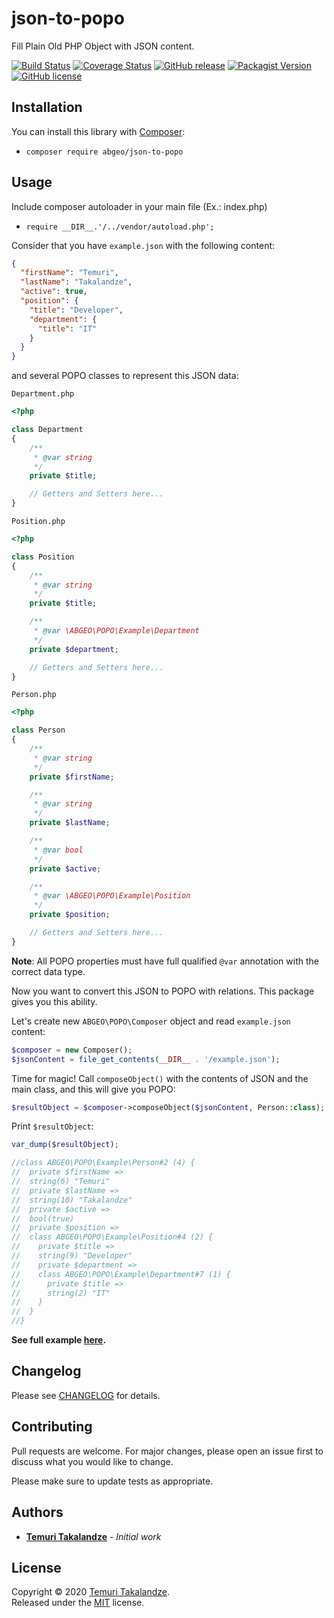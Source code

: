 # json-to-popo

Fill Plain Old PHP Object with JSON content.

[![Build Status](https://travis-ci.com/ABGEO/json-to-popo.svg?branch=1.x)](https://travis-ci.com/ABGEO/json-to-popo?branch=1.x)
[![Coverage Status](https://coveralls.io/repos/github/ABGEO/json-to-popo/badge.svg?branch=1.x)](https://coveralls.io/github/ABGEO/json-to-popo?branch=1.x)
[![GitHub release](https://img.shields.io/github/release/ABGEO/json-to-popo.svg)](https://github.com/ABGEO/json-to-popo/releases)
[![Packagist Version](https://img.shields.io/packagist/v/abgeo/json-to-popo.svg)](https://packagist.org/packages/abgeo/json-to-popo)
[![GitHub license](https://img.shields.io/github/license/ABGEO/json-to-popo.svg)](https://github.com/ABGEO/json-to-popo/blob/master/LICENSE)

## Installation

You can install this library with [Composer](https://getcomposer.org/):

- `composer require abgeo/json-to-popo`

## Usage

Include composer autoloader in your main file (Ex.: index.php)

- `require __DIR__.'/../vendor/autoload.php';`

Consider that you have `example.json` with the following content:

```json
{
  "firstName": "Temuri",
  "lastName": "Takalandze",
  "active": true,
  "position": {
    "title": "Developer",
    "department": {
      "title": "IT"
    }
  }
}
```

and several POPO classes to represent this JSON data:

`Department.php`

```php
<?php

class Department
{
    /**
     * @var string
     */
    private $title;

    // Getters and Setters here...
}
```

`Position.php`

```php
<?php

class Position
{
    /**
     * @var string
     */
    private $title;

    /**
     * @var \ABGEO\POPO\Example\Department
     */
    private $department;

    // Getters and Setters here...
}
```

`Person.php`

```php
<?php

class Person
{
    /**
     * @var string
     */
    private $firstName;

    /**
     * @var string
     */
    private $lastName;

    /**
     * @var bool
     */
    private $active;

    /**
     * @var \ABGEO\POPO\Example\Position
     */
    private $position;

    // Getters and Setters here...
}
```

**Note**: All POPO properties must have full qualified `@var` annotation with the correct data type.

Now you want to convert this JSON to POPO with relations. This package gives you this ability.

Let's create new `ABGEO\POPO\Composer` object and read `example.json` content:

```php
$composer = new Composer();
$jsonContent = file_get_contents(__DIR__ . '/example.json');
```

Time for magic! Call `composeObject()` with the contents of JSON and the main class, and this will give you POPO:

```php
$resultObject = $composer->composeObject($jsonContent, Person::class);
```

Print `$resultObject`:

```php
var_dump($resultObject);

//class ABGEO\POPO\Example\Person#2 (4) {
//  private $firstName =>
//  string(6) "Temuri"
//  private $lastName =>
//  string(10) "Takalandze"
//  private $active =>
//  bool(true)
//  private $position =>
//  class ABGEO\POPO\Example\Position#4 (2) {
//    private $title =>
//    string(9) "Developer"
//    private $department =>
//    class ABGEO\POPO\Example\Department#7 (1) {
//      private $title =>
//      string(2) "IT"
//    }
//  }
//}
```

**See full example [here](examples).**

## Changelog

Please see [CHANGELOG](CHANGELOG.md) for details.

## Contributing

Pull requests are welcome. For major changes, please open an issue first to discuss what you would like to change.

Please make sure to update tests as appropriate.

## Authors

- [**Temuri Takalandze**](https://abgeo.dev) - *Initial work*

## License

Copyright © 2020 [Temuri Takalandze](https://abgeo.dev).  
Released under the [MIT](LICENSE) license.

